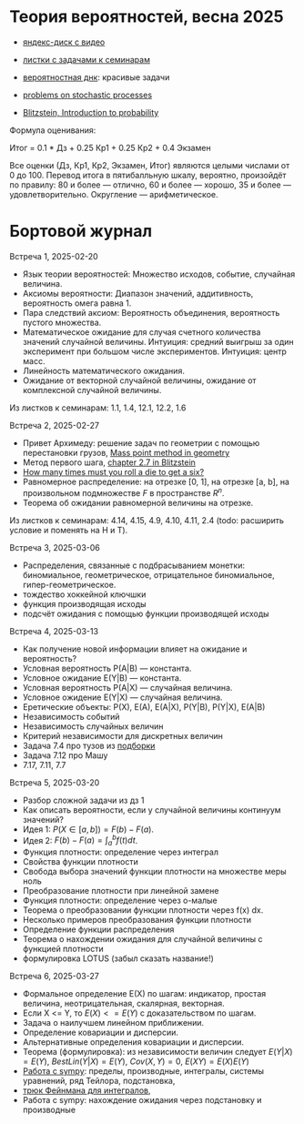 # Теория вероятностей, весна 2025

* [яндекс-диск с видео](https://disk.yandex.ru/d/Pf9lnQrY8ITNDg)

* [листки с задачами к семинарам](https://github.com/bdemeshev/probability_pro/raw/master/probability_pro.pdf)

* [вероятностная днк](https://github.com/bdemeshev/probability_dna/raw/master/probability_dna.pdf): красивые задачи

* [problems on stochastic processes](https://github.com/bdemeshev/stochastic/raw/master/stochastic_pro.pdf)

* [Blitzstein, Introduction to probability](https://projects.iq.harvard.edu/stat110/home)


Формула оценивания:

Итог = 0.1 * Дз + 0.25 Кр1 + 0.25 Кр2 + 0.4 Экзамен

Все оценки (Дз, Кр1, Кр2, Экзамен, Итог) являются целыми числами от 0 до 100.
Перевод итога в пятибалльную шкалу, вероятно, произойдёт по правилу: 80 и более — отлично, 60 и более — хорошо, 35 и более — удовлетворительно.
Округление — арифметическое.

# Бортовой журнал

Встреча 1, 2025-02-20

* Язык теории вероятностей:
Множество исходов, событие, случайная величина.
* Аксиомы вероятности:
Диапазон значений, аддитивность, вероятность омега равна 1.
* Пара следствий аксиом:
Вероятность объединения, вероятность пустого множества.
* Математическое ожидание для случая счетного количества значений случайной величины.
Интуиция: средний выигрыш за один эксперимент при большом числе экспериментов.
Интуиция: центр масс.
* Линейность математического ожидания.
* Ожидание от векторной случайной величины, ожидание от комплексной случайной величины.

Из листков к семинарам: 1.1, 1.4, 12.1, 12.2, 1.6

Встреча 2, 2025-02-27

* Привет Архимеду: решение задач по геометрии с помощью перестановки грузов, [Mass point method in geometry](https://mathcircle.berkeley.edu/sites/default/files/archivedocs/2007_2008/lectures/0708lecturespdf/MassPointsBMC07.pdf)
* Метод первого шага, [chapter 2.7 in Blitzstein](https://projects.iq.harvard.edu/stat110/home)
* [How many times must you roll a die to get a six?](https://www.youtube.com/watch?v=xH89DaEI35w)
* Равномерное распределение: на отрезке [0, 1], на отрезке [a, b], на произвольном подмножестве $F$ в пространстве $R^n$.
* Теорема об ожидании равномерной величины на отрезке.

Из листков к семинарам: 4.14, 4.15, 4.9, 4.10, 4.11, 2.4 (todo: расширить условие и поменять на H и T).

Встреча 3, 2025-03-06

* Распределения, связанные с подбрасыванием монетки: биномиальное, геометрическое, отрицательное биномиальное, гипер-геометрическое.
* тождество хоккейной ключшки
* функция производящая исходы
* подсчёт ожидания с помощью функции производящей исходы

Встреча 4, 2025-03-13

* Как получение новой информации влияет на ожидание и вероятность?
* Условная вероятность P(A|B) — константа.
* Условное ожидание E(Y|B) — константа.
* Условная вероятность P(A|X) — случайная величина.
* Условное ожидение E(Y|X) — случайная величина.
* Еретические объекты: P(X), E(A), E(A|X), P(Y|B), P(Y|X), E(A|B)
* Независимость событий
* Независимость случайных величин
* Критерий независимости для дискретных величин
* Задача 7.4 про тузов из [подборки](https://github.com/bdemeshev/probability_pro/raw/master/probability_pro.pdf)
* Задача 7.12 про Машу
* 7.17, 7.11, 7.7


Встреча 5, 2025-03-20

* Разбор сложной задачи из дз 1
* Как описать вероятности, если у случайной величины континуум значений?
* Идея 1: $P(X \in [a, b]) = F(b) - F(a)$.
* Идея 2: $F(b) - F(a) = \int_a^b f(t) dt$.
* Функция плотности: определение через интеграл
* Свойства функции плотности 
* Свобода выбора значений функции плотности на множестве меры ноль
* Преобразование плотности при линейной замене
* Функция плотности: определение через о-малые
* Теорема о преобразовании функции плотности через f(x) dx.
* Несколько примеров преобразования функции плотности
* Определение функции распределения 
* Теорема о нахождении ожидания для случайной величины с функцией плотности
* формулировка LOTUS (забыл сказать название!)

Встреча 6, 2025-03-27

* Формальное определение E(X) по шагам: индикатор, простая величина, неотрицательная, скалярная, векторная.
* Если X <= Y, то $E(X) <= E(Y)$ с доказательством по шагам.
* Задача о наилучшем линейном приближении. 
* Определение ковариации и дисперсии. 
* Альтернативные определения ковариации и дисперсии.
* Теорема (формулировка): из независимости величин следует $E(Y|X)=E(Y)$,
$BestLin(Y|X) = E(Y)$, $Cov(X, Y) = 0$, $E(XY) = E(X)E(Y)$
* [Работа с sympy](https://colab.research.google.com/drive/1kNz9UteH9Mu48IhJavfb72FTOOWMvqjZ?usp=sharing): пределы, производные, интегралы, системы уравнений, ряд Тейлора, подстановка, 
* [трюк Фейнмана для интегралов](https://zackyzz.github.io/feynman.html), 
* Работа с sympy: нахождение ожидания через подстановку и производные





